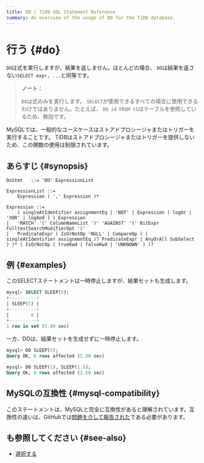 ```yaml
---
title: DO | TiDB SQL Statement Reference
summary: An overview of the usage of DO for the TiDB database.
---
```


# 行う {#do}

`DO`は式を実行しますが、結果を返しません。ほとんどの場合、 `DO`は結果を返さない`SELECT expr, ...`と同等です。

> **ノート：**
>
> `DO`は式のみを実行します。 `SELECT`が使用できるすべての場合に使用できるわけではありません。たとえば、 `DO id FROM t1`はテーブルを参照しているため、無効です。

MySQLでは、一般的なユースケースはストアドプロシージャまたはトリガーを実行することです。 TiDBはストアドプロシージャまたはトリガーを提供しないため、この関数の使用は制限されています。

## あらすじ {#synopsis}

```ebnf+diagram
DoStmt   ::= 'DO' ExpressionList

ExpressionList ::=
    Expression ( ',' Expression )*

Expression ::=
    ( singleAtIdentifier assignmentEq | 'NOT' | Expression ( logOr | 'XOR' | logAnd ) ) Expression
|   'MATCH' '(' ColumnNameList ')' 'AGAINST' '(' BitExpr FulltextSearchModifierOpt ')'
|   PredicateExpr ( IsOrNotOp 'NULL' | CompareOp ( ( singleAtIdentifier assignmentEq )? PredicateExpr | AnyOrAll SubSelect ) )* ( IsOrNotOp ( trueKwd | falseKwd | 'UNKNOWN' ) )?
```

## 例 {#examples}

このSELECTステートメントは一時停止しますが、結果セットも生成します。

```sql
mysql> SELECT SLEEP(5);
+----------+
| SLEEP(5) |
+----------+
|        0 |
+----------+
1 row in set (5.00 sec)
```

一方、DOは、結果セットを生成せずに一時停止します。

```sql
mysql> DO SLEEP(5);
Query OK, 0 rows affected (5.00 sec)

mysql> DO SLEEP(1), SLEEP(1.5);
Query OK, 0 rows affected (2.50 sec)
```

## MySQLの互換性 {#mysql-compatibility}

このステートメントは、MySQLと完全に互換性があると理解されています。互換性の違いは、GitHubでは[問題を介して報告された](https://github.com/pingcap/tidb/issues/new/choose)である必要があります。

## も参照してください {#see-also}

-   [選択する](/sql-statements/sql-statement-select.md)
